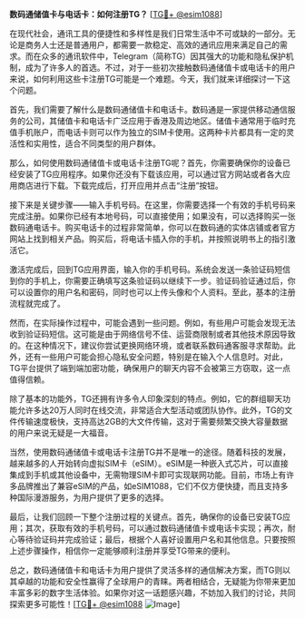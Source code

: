 **数码通储值卡与电话卡：如何注册TG？** [[TG💪+ @esim1088](https://t.me/s/esim1088)]

在现代社会，通讯工具的便捷性和多样性是我们日常生活中不可或缺的一部分。无论是商务人士还是普通用户，都需要一款稳定、高效的通讯应用来满足自己的需求。而在众多的通讯软件中，Telegram（简称TG）因其强大的功能和隐私保护机制，成为了许多人的首选。不过，对于一些初次接触数码通储值卡或电话卡的用户来说，如何利用这些卡注册TG可能是一个难题。今天，我们就来详细探讨一下这个问题。

首先，我们需要了解什么是数码通储值卡和电话卡。数码通是一家提供移动通信服务的公司，其储值卡和电话卡广泛应用于香港及周边地区。储值卡通常用于临时充值手机账户，而电话卡则可以作为独立的SIM卡使用。这两种卡片都具有一定的灵活性和实用性，适合不同类型的用户群体。

那么，如何使用数码通储值卡或电话卡注册TG呢？首先，你需要确保你的设备已经安装了TG应用程序。如果你还没有下载该应用，可以通过官方网站或者各大应用商店进行下载。下载完成后，打开应用并点击“注册”按钮。

接下来是关键步骤——输入手机号码。在这里，你需要选择一个有效的手机号码来完成注册。如果你已经有本地号码，可以直接使用；如果没有，可以选择购买一张数码通电话卡。购买电话卡的过程非常简单，你可以在数码通的实体店铺或者官方网站上找到相关产品。购买后，将电话卡插入你的手机，并按照说明书上的指引激活它。

激活完成后，回到TG应用界面，输入你的手机号码。系统会发送一条验证码短信到你的手机上，你需要正确填写这条验证码以继续下一步。验证码验证通过后，你可以设置你的用户名和密码，同时也可以上传头像和个人资料。至此，基本的注册流程就完成了。

然而，在实际操作过程中，可能会遇到一些问题。例如，有些用户可能会发现无法收到验证码短信。这可能是由于网络信号不佳、运营商限制或者其他技术原因导致的。在这种情况下，建议你尝试更换网络环境，或者联系数码通客服寻求帮助。此外，还有一些用户可能会担心隐私安全问题，特别是在输入个人信息时。对此，TG平台提供了端到端加密功能，确保用户的聊天内容不会被第三方窃取，这一点值得信赖。

除了基本的功能外，TG还拥有许多令人印象深刻的特点。例如，它的群组聊天功能允许多达20万人同时在线交流，非常适合大型活动或团队协作。此外，TG的文件传输速度极快，支持高达2GB的大文件传输，这对于需要频繁交换大容量数据的用户来说无疑是一大福音。

当然，使用数码通储值卡或电话卡注册TG并不是唯一的途径。随着科技的发展，越来越多的人开始转向虚拟SIM卡（eSIM）。eSIM是一种嵌入式芯片，可以直接集成到手机或其他设备中，无需物理SIM卡即可实现联网功能。目前，市场上有许多品牌推出了兼容eSIM的产品，如eSIM1088，它们不仅方便快捷，而且支持多种国际漫游服务，为用户提供了更多的选择。

最后，让我们回顾一下整个注册过程的关键点。首先，确保你的设备已安装TG应用；其次，获取有效的手机号码，可以通过数码通储值卡或电话卡实现；再次，耐心等待验证码并完成验证；最后，根据个人喜好设置用户名和其他信息。只要按照上述步骤操作，相信你一定能够顺利注册并享受TG带来的便利。

总之，数码通储值卡和电话卡为用户提供了灵活多样的通信解决方案，而TG则以其卓越的功能和安全性赢得了全球用户的青睐。两者相结合，无疑能为你带来更加丰富多彩的数字生活体验。如果你对这一话题感兴趣，不妨加入我们的讨论，共同探索更多可能性！[[TG💪+ @esim1088](https://t.me/s/esim1088) ![Image](https://i.postimg.cc/4NQfJmqS/Snipaste-2025-05-13-00-14-12.png)]